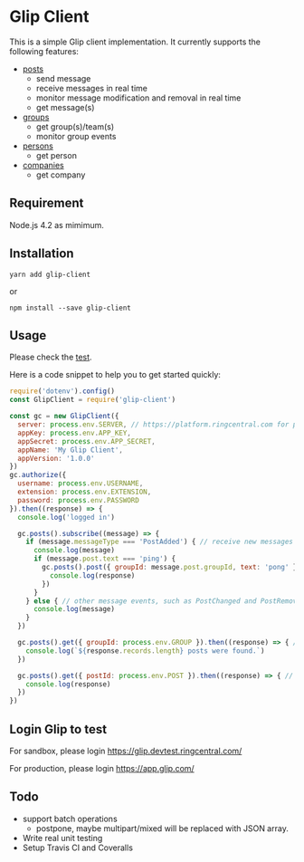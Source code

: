 # Glip Client

This is a simple Glip client implementation. It currently supports the following features:

- [posts](test/posts.js)
    - send message
    - receive messages in real time
    - monitor message modification and removal in real time
    - get message(s)
- [groups](test/groups.js)
    - get group(s)/team(s)
    - monitor group events
- [persons](test/persons.js)
    - get person
- [companies](test/companies.js)
    - get company


## Requirement

Node.js 4.2 as mimimum.


## Installation

```
yarn add glip-client
```

or

```
npm install --save glip-client
```


## Usage

Please check the [test](examples).

Here is a code snippet to help you to get started quickly:

```javascript
require('dotenv').config()
const GlipClient = require('glip-client')

const gc = new GlipClient({
  server: process.env.SERVER, // https://platform.ringcentral.com for production or https://platform.devtest.ringcentral.com for sandbox
  appKey: process.env.APP_KEY,
  appSecret: process.env.APP_SECRET,
  appName: 'My Glip Client',
  appVersion: '1.0.0'
})
gc.authorize({
  username: process.env.USERNAME,
  extension: process.env.EXTENSION,
  password: process.env.PASSWORD
}).then((response) => {
  console.log('logged in')

  gc.posts().subscribe((message) => {
    if (message.messageType === 'PostAdded') { // receive new messages
      console.log(message)
      if (message.post.text === 'ping') {
        gc.posts().post({ groupId: message.post.groupId, text: 'pong' }).then((response) => { // send message
          console.log(response)
        })
      }
    } else { // other message events, such as PostChanged and PostRemoved
      console.log(message)
    }
  })

  gc.posts().get({ groupId: process.env.GROUP }).then((response) => { // get messages by group id
    console.log(`${response.records.length} posts were found.`)
  })

  gc.posts().get({ postId: process.env.POST }).then((response) => { // get message by id
    console.log(response)
  })
})
```


## Login Glip to test

For sandbox, please login https://glip.devtest.ringcentral.com/

For production, please login https://app.glip.com/


## Todo

- support batch operations
    - postpone, maybe multipart/mixed will be replaced with JSON array.
- Write real unit testing
- Setup Travis CI and Coveralls
